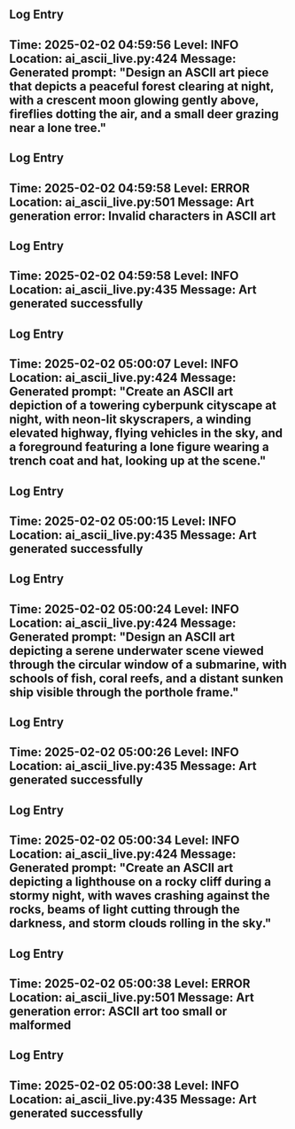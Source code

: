 
## Log Entry
**Time:** 2025-02-02 04:59:56
**Level:** INFO
**Location:** ai_ascii_live.py:424
**Message:** Generated prompt: "Design an ASCII art piece that depicts a peaceful forest clearing at night, with a crescent moon glowing gently above, fireflies dotting the air, and a small deer grazing near a lone tree."
---


## Log Entry
**Time:** 2025-02-02 04:59:58
**Level:** ERROR
**Location:** ai_ascii_live.py:501
**Message:** Art generation error: Invalid characters in ASCII art
---


## Log Entry
**Time:** 2025-02-02 04:59:58
**Level:** INFO
**Location:** ai_ascii_live.py:435
**Message:** Art generated successfully
---


## Log Entry
**Time:** 2025-02-02 05:00:07
**Level:** INFO
**Location:** ai_ascii_live.py:424
**Message:** Generated prompt: "Create an ASCII art depiction of a towering cyberpunk cityscape at night, with neon-lit skyscrapers, a winding elevated highway, flying vehicles in the sky, and a foreground featuring a lone figure wearing a trench coat and hat, looking up at the scene."
---


## Log Entry
**Time:** 2025-02-02 05:00:15
**Level:** INFO
**Location:** ai_ascii_live.py:435
**Message:** Art generated successfully
---


## Log Entry
**Time:** 2025-02-02 05:00:24
**Level:** INFO
**Location:** ai_ascii_live.py:424
**Message:** Generated prompt: "Design an ASCII art depicting a serene underwater scene viewed through the circular window of a submarine, with schools of fish, coral reefs, and a distant sunken ship visible through the porthole frame."
---


## Log Entry
**Time:** 2025-02-02 05:00:26
**Level:** INFO
**Location:** ai_ascii_live.py:435
**Message:** Art generated successfully
---


## Log Entry
**Time:** 2025-02-02 05:00:34
**Level:** INFO
**Location:** ai_ascii_live.py:424
**Message:** Generated prompt: "Create an ASCII art depicting a lighthouse on a rocky cliff during a stormy night, with waves crashing against the rocks, beams of light cutting through the darkness, and storm clouds rolling in the sky."
---


## Log Entry
**Time:** 2025-02-02 05:00:38
**Level:** ERROR
**Location:** ai_ascii_live.py:501
**Message:** Art generation error: ASCII art too small or malformed
---


## Log Entry
**Time:** 2025-02-02 05:00:38
**Level:** INFO
**Location:** ai_ascii_live.py:435
**Message:** Art generated successfully
---

